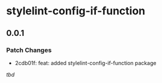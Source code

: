 # stylelint-config-if-function

## 0.0.1

### Patch Changes

- 2cdb01f: feat: added stylelint-config-if-function package

_tbd_
